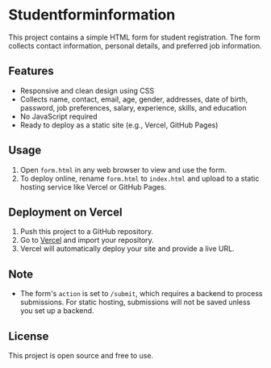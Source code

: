 # Studentforminformation

This project contains a simple HTML form for student registration. The form collects contact information, personal details, and preferred job information.

## Features
- Responsive and clean design using CSS
- Collects name, contact, email, age, gender, addresses, date of birth, password, job preferences, salary, experience, skills, and education
- No JavaScript required
- Ready to deploy as a static site (e.g., Vercel, GitHub Pages)

## Usage
1. Open `form.html` in any web browser to view and use the form.
2. To deploy online, rename `form.html` to `index.html` and upload to a static hosting service like Vercel or GitHub Pages.

## Deployment on Vercel
1. Push this project to a GitHub repository.
2. Go to [Vercel](https://vercel.com/) and import your repository.
3. Vercel will automatically deploy your site and provide a live URL.

## Note
- The form's `action` is set to `/submit`, which requires a backend to process submissions. For static hosting, submissions will not be saved unless you set up a backend.

## License
This project is open source and free to use.

